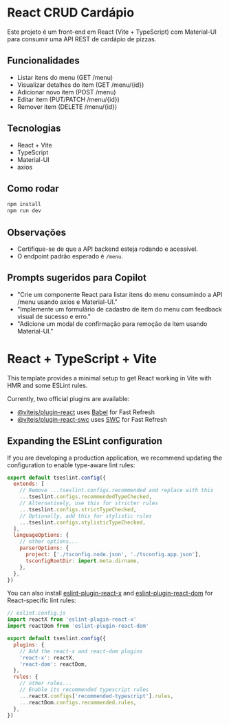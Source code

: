 # React CRUD Cardápio

Este projeto é um front-end em React (Vite + TypeScript) com Material-UI para consumir uma API REST de cardápio de pizzas.

## Funcionalidades
- Listar itens do menu (GET /menu)
- Visualizar detalhes do item (GET /menu/{id})
- Adicionar novo item (POST /menu)
- Editar item (PUT/PATCH /menu/{id})
- Remover item (DELETE /menu/{id})

## Tecnologias
- React + Vite
- TypeScript
- Material-UI
- axios

## Como rodar
```bash
npm install
npm run dev
```

## Observações
- Certifique-se de que a API backend esteja rodando e acessível.
- O endpoint padrão esperado é `/menu`.

## Prompts sugeridos para Copilot
- "Crie um componente React para listar itens do menu consumindo a API /menu usando axios e Material-UI."
- "Implemente um formulário de cadastro de item do menu com feedback visual de sucesso e erro."
- "Adicione um modal de confirmação para remoção de item usando Material-UI."

# React + TypeScript + Vite

This template provides a minimal setup to get React working in Vite with HMR and some ESLint rules.

Currently, two official plugins are available:

- [@vitejs/plugin-react](https://github.com/vitejs/vite-plugin-react/blob/main/packages/plugin-react) uses [Babel](https://babeljs.io/) for Fast Refresh
- [@vitejs/plugin-react-swc](https://github.com/vitejs/vite-plugin-react/blob/main/packages/plugin-react-swc) uses [SWC](https://swc.rs/) for Fast Refresh

## Expanding the ESLint configuration

If you are developing a production application, we recommend updating the configuration to enable type-aware lint rules:

```js
export default tseslint.config({
  extends: [
    // Remove ...tseslint.configs.recommended and replace with this
    ...tseslint.configs.recommendedTypeChecked,
    // Alternatively, use this for stricter rules
    ...tseslint.configs.strictTypeChecked,
    // Optionally, add this for stylistic rules
    ...tseslint.configs.stylisticTypeChecked,
  ],
  languageOptions: {
    // other options...
    parserOptions: {
      project: ['./tsconfig.node.json', './tsconfig.app.json'],
      tsconfigRootDir: import.meta.dirname,
    },
  },
})
```

You can also install [eslint-plugin-react-x](https://github.com/Rel1cx/eslint-react/tree/main/packages/plugins/eslint-plugin-react-x) and [eslint-plugin-react-dom](https://github.com/Rel1cx/eslint-react/tree/main/packages/plugins/eslint-plugin-react-dom) for React-specific lint rules:

```js
// eslint.config.js
import reactX from 'eslint-plugin-react-x'
import reactDom from 'eslint-plugin-react-dom'

export default tseslint.config({
  plugins: {
    // Add the react-x and react-dom plugins
    'react-x': reactX,
    'react-dom': reactDom,
  },
  rules: {
    // other rules...
    // Enable its recommended typescript rules
    ...reactX.configs['recommended-typescript'].rules,
    ...reactDom.configs.recommended.rules,
  },
})
```
